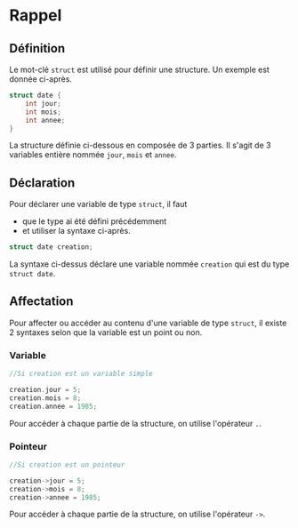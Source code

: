 # Rappel

## Définition

Le mot-clé `struct` est utilisé pour définir une structure. Un exemple est donnée ci-après. 

```c 
struct date {
	int jour;
	int mois;
	int annee;
}
```

La structure définie ci-dessous en composée de 3 parties. Il s'agit de 3 variables entière nommée `jour`, `mois` et `annee`.

## Déclaration

Pour déclarer une variable de type `struct`, il faut 
- que le type ai été défini précédemment
- et utiliser la syntaxe ci-après.

```c
struct date creation;
```

La syntaxe ci-dessus déclare une variable nommée `creation` qui est du type `struct date`.

## Affectation

Pour affecter ou accéder au contenu d'une variable de type `struct`, il existe 2 syntaxes selon que la variable est un point ou non.

### Variable
```c
//Si creation est un variable simple

creation.jour = 5;
creation.mois = 8;
creation.annee = 1985;
```

Pour accéder à chaque partie de la structure, on utilise l'opérateur `.`.

### Pointeur

```c
//Si creation est un pointeur

creation->jour = 5;
creation->mois = 8;
creation->annee = 1985;
```

Pour accéder à chaque partie de la structure, on utilise l'opérateur `->`.